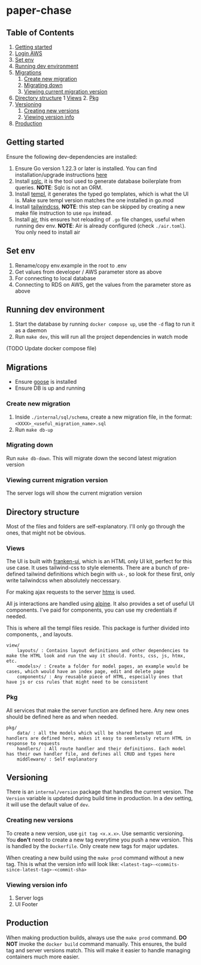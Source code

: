 # paper-chase

## Table of Contents
1. [Getting started](#getting-started)
2. [Login AWS](#login-aws)
3. [Set env](#set-env)
4. [Running dev environment](#running-dev-environment)
5. [Migrations](#migrations)
    1. [Create new migration](#create-new-migration)
    2. [Migrating down](#migration.migrate-down)
    3. [Viewing current migration version](#viewing-current-migration-version)
6. [Directory structure](#directory-structure)
    1 [Views](#views)
    2. [Pkg](#pkg)
7. [Versioning](#versioning)
    1. [Creating new versions](#creating-new-version)
    2. [Viewing version info](#viewing-version-info)
8. [Production](#production)


## Getting started 

Ensure the following dev-dependencies are installed:

1. Ensure Go version 1.22.3 or later is installed. You can find installation/upgrade instructions [here](https://go.dev/doc/install)
2. Install [sqlc](https://docs.sqlc.dev/en/latest/), it is the tool used to generate database boilerplate from queries. **NOTE**: Sqlc is not an ORM.
3. Install [templ](https://templ.guide/quick-start/installation), it generates the typed go templates, which is what the UI is. Make sure templ version matches the one installed in go.mod
4. Install [tailwindcss](https://tailwindcss.com/docs/installation), **NOTE**: this step can be skipped by creating a new make file instruction to use `npx` instead.
5. Install [air](https://github.com/air-verse/air?tab=readme-ov-file#installation), this ensures hot reloading of `.go` file changes, useful when running dev env. **NOTE**: Air is already configured (check `./air.toml`). You only need to install air

## Set env

1. Rename/copy env.example in the root to .env
2. Get values from developer / AWS parameter store as above
3. For connecting to local database
4. Connecting to RDS on AWS, get the values from the parameter store as above

## Running dev environment

1. Start the database by running `docker compose up`, use the `-d` flag to run it as a daemon
2. Run `make dev`, this will run all the project dependencies in watch mode

(TODO Update docker compose file)

## Migrations 

* Ensure [goose](https://github.com/pressly/goose?tab=readme-ov-file#install) is installed
* Ensure DB is up and running

### Create new migration 

1. Inside `./internal/sql/schema`, create a new migration file, in the format: `<XXXX>_<useful_migration_name>.sql`
2. Run `make db-up`

### Migrating down 

Run `make db-down`. This will migrate down the second latest migration version

### Viewing current migration version 

The server logs will show the current migration version

## Directory structure 

Most of the files and folders are self-explanatory. I'll only go through the ones, that might not be obvious.

### Views 

The UI is built with [franken-ui](https://franken-ui.dev/docs/introduction), which is an HTML only UI kit, perfect for this use case.
It uses tailwind-css to style elements. There are a bunch of pre-defined tailwind definitions which begin with `uk-`, so look for these 
first, only write tailwindcss when absolutely neccessary.

For making ajax requests to the server [htmx](https://htmx.org/) is used.

All js interactions are handled using [alpine](https://alpinejs.dev/). It also provides a set of useful UI components. I've paid for components,
you can use my credentials if needed.

This is where all the templ files reside. This package is further divided into components, <models>, and layouts.

```
view/
    layouts/ : Contains layout definitions and other dependencies to make the HTML look and run the way it should. Fonts, css, js, htmx, etc.
    <models>/ : Create a folder for model pages, an example would be cases, which would have an index page, edit and delete page 
    components/ : Any reusable piece of HTML, especially ones that have js or css rules that might need to be consistent
```

### Pkg 

All services that make the server function are defined here. Any new ones should be defined here as and when needed.

```
pkg/
    data/ : all the models which will be shared between UI and handlers are defined here, makes it easy to seemlessly return HTML in response to requests
    handlers/ : All route handler and their definitions. Each model has their own handler file, and defines all CRUD and types here
    middleware/ : Self explanatory
```

## Versioning

There is an `internal/version` package that handles the current version. The `Version` variable is updated during build time in production. 
In a dev setting, it will use the default value of `dev`.

### Creating new versions 

To create a new version, use `git tag <x.x.x>`. Use semantic versioning. You **don't** need to create a new tag everytime you push a new version. This 
is handled by the `Dockerfile`. Only create new tags for major updates.

When creating a new build using the `make prod` command without a new tag. This is what the version info will look like:
`<latest-tag>-<commits-since-latest-tag>-<commit-sha>`

### Viewing version info 

1. Server logs
2. UI Footer

## Production

When making production builds, always use the `make prod` command. **DO NOT** invoke the `docker build` command manually. This ensures, the build tag and server 
versions match. This will make it easier to handle managing containers much more easier.
